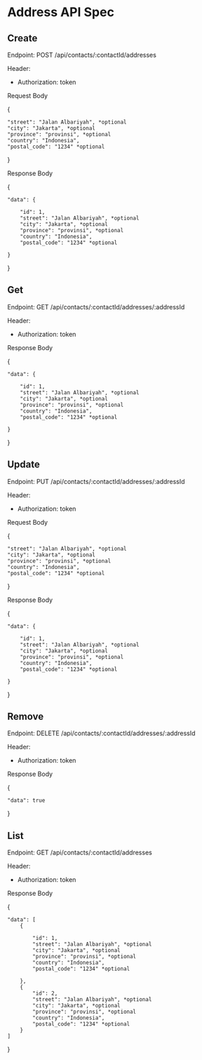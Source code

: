 # Address API Spec

## Create

Endpoint: POST /api/contacts/:contactId/addresses

Header: 
- Authorization: token

Request Body

{

    "street": "Jalan Albariyah", *optional
    "city": "Jakarta", *optional
    "province": "provinsi", *optional
    "country": "Indonesia", 
    "postal_code": "1234" *optional

}

Response Body

{

    "data": {

        "id": 1,
        "street": "Jalan Albariyah", *optional
        "city": "Jakarta", *optional
        "province": "provinsi", *optional
        "country": "Indonesia", 
        "postal_code": "1234" *optional

    }

}

## Get

Endpoint: GET /api/contacts/:contactId/addresses/:addressId

Header: 
- Authorization: token


Response Body

{

    "data": {

        "id": 1,
        "street": "Jalan Albariyah", *optional
        "city": "Jakarta", *optional
        "province": "provinsi", *optional
        "country": "Indonesia", 
        "postal_code": "1234" *optional

    }

}

## Update

Endpoint: PUT /api/contacts/:contactId/addresses/:addressId

Header: 
- Authorization: token

Request Body

{

    "street": "Jalan Albariyah", *optional
    "city": "Jakarta", *optional
    "province": "provinsi", *optional
    "country": "Indonesia", 
    "postal_code": "1234" *optional

}

Response Body

{

    "data": {

        "id": 1,
        "street": "Jalan Albariyah", *optional
        "city": "Jakarta", *optional
        "province": "provinsi", *optional
        "country": "Indonesia", 
        "postal_code": "1234" *optional

    }

}

## Remove

Endpoint: DELETE /api/contacts/:contactId/addresses/:addressId

Header: 
- Authorization: token


Response Body

{

    "data": true

}

## List

Endpoint: GET /api/contacts/:contactId/addresses

Header: 
- Authorization: token

Response Body

{

    "data": [
        {

            "id": 1,
            "street": "Jalan Albariyah", *optional
            "city": "Jakarta", *optional
            "province": "provinsi", *optional
            "country": "Indonesia", 
            "postal_code": "1234" *optional

        },
        {
            "id": 2,
            "street": "Jalan Albariyah", *optional
            "city": "Jakarta", *optional
            "province": "provinsi", *optional
            "country": "Indonesia", 
            "postal_code": "1234" *optional
        }
    ]

}
